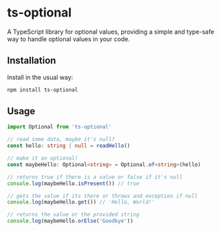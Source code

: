 # ts-optional

A TypeScript library for optional values, providing a simple and type-safe way to handle optional values in your code.

## Installation

Install in the usual way:

```sh
npm install ts-optional
```

## Usage

```typescript
import Optional from 'ts-optional'

// read some data, maybe it's null?
const hello: string | null = readHello()

// make it an optional!
const maybeHello: Optional<string> = Optional.of<string>(hello)

// returns true if there is a value or false if it's null
console.log(maybeHello.isPresent()) // true

// gets the value if its there or throws and exception if null
console.log(maybeHello.get()) // 'Hello, World!'

// returns the value or the provided string
console.log(maybeHello.orElse('Goodbye'))
```
